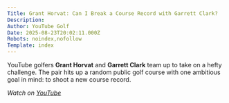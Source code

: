 ```yaml
---
Title: Grant Horvat: Can I Break a Course Record with Garrett Clark?
Description: 
Author: YouTube Golf
Date: 2025-08-23T20:02:11.000Z
Robots: noindex,nofollow
Template: index
---
```

<p>YouTube golfers <strong>Grant Horvat</strong> and <strong>Garrett Clark</strong> team up to take on a hefty challenge. The pair hits up a random public golf course with one ambitious goal in mind: to shoot a new course record.</p>

<p><em>Watch on <a href="https://www.youtube.com/watch?v=fce8l6dW7sQ" rel="noopener noreferrer">YouTube</a></em></p>

